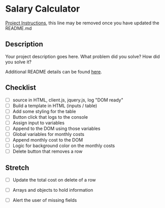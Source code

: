 # Salary Calculator

[Project Instructions](./INSTRUCTIONS.md), this line may be removed once you have updated the README.md

## Description

Your project description goes here. What problem did you solve? How did you solve it?

Additional README details can be found [here](https://github.com/PrimeAcademy/readme-template/blob/master/README.md).

## Checklist

- [ ] source in HTML, client.js, jquery.js, log "DOM ready"
- [ ] Build a template in HTML (inputs / table)
- [ ] Add some styling for the table
- [ ] Button click that logs to the console
- [ ] Assign input to variables
- [ ] Append to the DOM using those variables
- [ ] Global variables for monthly costs
- [ ] Append monthly cost to the DOM
- [ ] Logic for background color on the monthly costs
- [ ] Delete button that removes a row

## Stretch
- [ ] Update the total cost on delete of a row
- [ ] Arrays and objects to hold information
- [ ] Alert the user of missing fields

